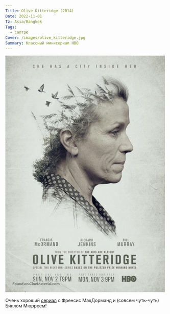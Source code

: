 ```yaml
---
Title: Olive Kitteridge (2014)
Date: 2022-11-01
Tz: Asia/Bangkok
Tags:
  - саптрю
Cover: /images/olive_kitteridge.jpg
Summary: Классный минисериал HBO
---
```


![Olive Kitteridge](images/olive_kitteridge.jpg)

Очень хороший [сериал][1] с Френсис МакДорманд и (совсем чуть-чуть) Биллом Мюрреем!

[1]: https://www.imdb.com/title/tt3012698/